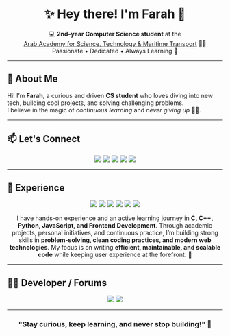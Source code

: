 <h1 align="center">✨ Hey there! I'm Farah 👋</h1>

<p align="center">
💻 <strong>2nd-year Computer Science student</strong> at the <br>
<a href="https://aast.edu/en/">Arab Academy for Science, Technology & Maritime Transport</a> 🌊🚢 <br>
Passionate • Dedicated • Always Learning 🚀
</p>

---

## 🌟 About Me

Hi! I’m **Farah**, a curious and driven **CS student** who loves diving into new tech, building cool projects, and solving challenging problems.  
I believe in the magic of *continuous learning* and *never giving up* 💪✨.

---

## 📫 Let's Connect

<p align="center">
<a href="https://github.com/farah-ah"><img src="https://img.shields.io/badge/GitHub-100000?style=for-the-badge&logo=github&logoColor=white"/></a>
<a href="https://www.linkedin.com/in/farah-ahmed-b87188323"><img src="https://img.shields.io/badge/LinkedIn-0077B5?style=for-the-badge&logo=linkedin&logoColor=white"/></a>
<a href="mailto:F.Mohamed68819@student.aast.edu"><img src="https://img.shields.io/badge/Email-Envelope-orange?style=for-the-badge&logo=maildotru&logoColor=white"/></a>
<a href="https://youtube.com/@farahahmed-xd9ve?si=wZ5-Zq5_EZ7lJvQh"><img src="https://img.shields.io/badge/YouTube-FF0000?style=for-the-badge&logo=youtube&logoColor=white"/></a>
<a href="https://discord.com/users/farah_magdy_005"><img src="https://img.shields.io/badge/Discord-5865F2?style=for-the-badge&logo=discord&logoColor=white"/></a>
</p>

---

## 💼 Experience

<p align="center">
<img src="https://img.shields.io/badge/C-00599C?style=for-the-badge&logo=c&logoColor=white"/>
<img src="https://img.shields.io/badge/C++-00599C?style=for-the-badge&logo=cplusplus&logoColor=white"/>
<img src="https://img.shields.io/badge/Python-3776AB?style=for-the-badge&logo=python&logoColor=white"/>
<img src="https://img.shields.io/badge/JavaScript-F7DF1E?style=for-the-badge&logo=javascript&logoColor=black"/>
<img src="https://img.shields.io/badge/Frontend%20Development-61DAFB?style=for-the-badge&logo=react&logoColor=black"/>
<img src="https://img.shields.io/badge/Figma-%23F24E1E.svg?style=for-the-badge&logo=figma&logoColor=white"/>
</p>

<p align="center">
I have hands-on experience and an active learning journey in <strong>C, C++, Python, JavaScript, and Frontend Development</strong>.  
Through academic projects, personal initiatives, and continuous practice, I’m building strong skills in <strong>problem-solving, clean coding practices, and modern web technologies</strong>.  
My focus is on writing <strong>efficient, maintainable, and scalable code</strong> while keeping user experience at the forefront. 🚀
</p>

---

## 🧑‍💻 Developer / Forums

<p align="center">
<a href="https://codeforces.com/profile/Farah_Magdy"><img src="https://img.shields.io/badge/Codeforces-445f9d?style=for-the-badge&logo=Codeforces&logoColor=white"/></a>
<a href="https://leetcode.com/u/FarahMagdy/"><img src="https://img.shields.io/badge/LeetCode-000000?style=for-the-badge&logo=LeetCode&logoColor=%23d16c06"/></a>
</p>

---

<h3 align="center">"Stay curious, keep learning, and never stop building!" 🌟</h3>
